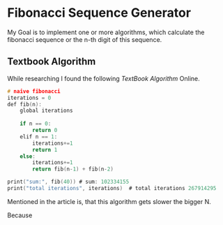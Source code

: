 # Fibonacci Sequence Generator

My Goal is to implement one or more algorithms, which calculate the fibonacci sequence or the n-th digit of this sequence.

## Textbook Algorithm

While researching I found the following _TextBook Algorithm_ Online.

```c
# naive fibonacci 
iterations = 0
def fib(n):
    global iterations
    
    if n == 0:
        return 0
    elif n == 1:
        iterations+=1
        return 1
    else:
        iterations+=1
        return fib(n-1) + fib(n-2)

print("sum:", fib(40)) # sum: 102334155
print("total iterations", iterations)  # total iterations 267914295
```

Mentioned in the article is, that this algorithm gets slower the bigger N.

Because 